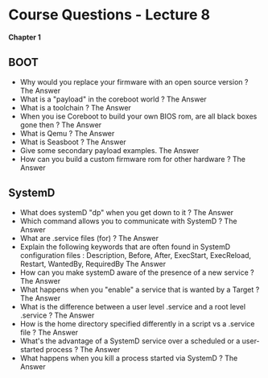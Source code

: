 # Course Questions - Lecture 8
**Chapter 1**
## BOOT
* Why would you replace your firmware with an open source version ?
The Answer
* What is a "payload" in the coreboot world ?
The Answer
* What is a toolchain ?
The Answer
* When you ise Coreboot to build your own BIOS rom, are all black boxes gone then ?
The Answer
* What is Qemu ?
The Answer
* What is Seasboot ?
The Answer
* Give some secondary payload examples.
The Answer
* How can you build a custom firmware rom for other hardware ?
The Answer
## SystemD
* What does systemD "dp" when you get down to it ?
The Answer
* Which command allows you to communicate with SystemD ?
The Answer
* What are .service files (for) ?
The Answer
* Explain the following keywords that are often found in SystemD configuration files : Description, Before, After, ExecStart, ExecReload, Restart, WantedBy, RequiredBy
The Answer
* How can you make systemD aware of the presence of a new service ?
The Answer
* What happens when you "enable" a service that is wanted by a Target ?
The Answer
* What is the difference between a user level .service and a root level .service ?
The Answer
* How is the home directory specified differently in a script vs a .service file ?
The Answer
* What's the advantage of a SystemD service over a scheduled or a user-started process ?
The Answer
* What happens when you kill a process started via SystemD ?
The Answer

